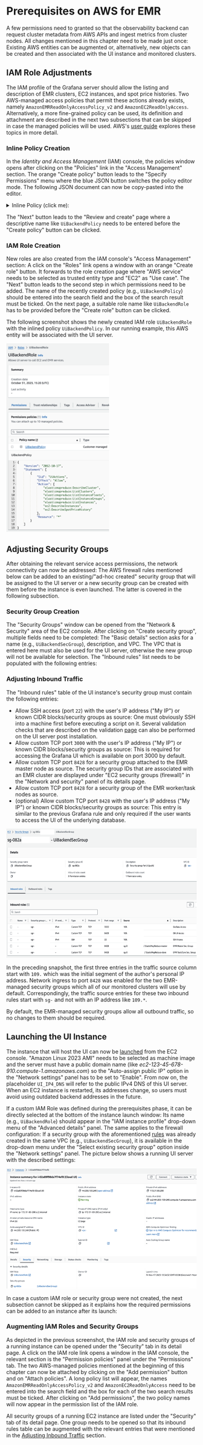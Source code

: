 # Prerequisites on AWS for EMR
A few permissions need to granted so that the observability backend can request cluster metadata from AWS APIs and ingest metrics from cluster nodes. All changes mentioned in this chapter need
to be made just once: Existing AWS entities can be augmented or, alternatively, new objects can be created and then associated with the UI instance and monitored clusters.

## IAM Role Adjustments
The IAM profile of the Grafana server should allow the listing and description of EMR clusters, EC2 instances, and spot price histories. Two AWS-managed access policies that permit these
actions already exists, namely `AmazonEMRReadOnlyAccessPolicy_v2` and `AmazonEC2ReadOnlyAccess`. Alternatively, a more fine-grained policy can be used, its definition and attachment are described in
the next two subsections that can be skipped in case the managed policies will be used. AWS's [user guide](https://docs.aws.amazon.com/IAM/latest/UserGuide/access_policies_create-console.html)
explores these topics in more detail.

### Inline Policy Creation
In the _Identity and Access Management_ (IAM) console, the policies window opens after clicking on the "Policies" link in the "Access Management" section. The orange "Create policy" button leads
to the "Specify Permissions" menu where the blue JSON button switches the policy editor mode. The following JSON document can now be copy-pasted into the editor.

<details>
<summary>Inline Policy (click me):</summary>

```json
{
  "Version": "2012-10-17",
  "Statement": [
    {
      "Sid": "UiActions",
      "Effect": "Allow",
      "Action": [
        "elasticmapreduce:DescribeCluster",
        "elasticmapreduce:ListClusters",
        "elasticmapreduce:ListInstanceFleets",
        "elasticmapreduce:ListInstanceGroups",
        "elasticmapreduce:ListInstances",
        "ec2:DescribeInstances",
        "ec2:DescribeSpotPriceHistory"
      ],
      "Resource": "*"
    }
  ]
}
```
</details>

The "Next" button leads to the "Review and create" page where a descriptive name like `UiBackendPolicy` needs to be entered before the "Create policy" button can be clicked.

### IAM Role Creation
New roles are also created from the IAM console's "Access Management" section: A click on the "Roles" link opens a window with an orange "Create role" button. It forwards to the role creation
page where "AWS service" needs to be selected as trusted entity type and "EC2" as "Use case". The "Next" button leads to the second step in which permissions need to be added. The name of the recently
created policy (e.g., `UiBackendPolicy`) should be entered into the search field and the box of the search result must be ticked. On the next page, a suitable role name like `UiBackendRole` has to be
provided before the "Create role" button can be clicked.

The following screenshot shows the newly created IAM role `UiBackendRole` with the inlined policy `UiBackendPolicy`. In our running example, this AWS entity will be associated with the UI server.

<img src="../images/IamRole.png" width="272" height="498" />

## Adjusting Security Groups
After obtaining the relevant service access permissions, the network connectivity can now be addressed: The AWS firewall rules mentioned below can be added to an existing/"ad-hoc created" security
group that will be assigned to the UI server or a new security group can be created with them before the instance is even launched. The latter is covered in the following subsection.

### Security Group Creation
The "Security Groups" window can be opened from the "Network & Security" area of the EC2 console. After clicking on "Create security group", multiple fields need to be completed: The "Basic details"
section asks for a name (e.g., `UiBackendSecGroup`), description, and VPC. The VPC that is entered here must also be used for the UI server, otherwise the new group will not be available for
selection. The "Inbound rules" list needs to be populated with the following entries:

### Adjusting Inbound Traffic
The "Inbound rules" table of the UI instance's security group must contain the following entries:
- Allow SSH access (port `22`) with the user's IP address ("My IP") or known CIDR blocks/security groups as source: One must obviously SSH into a machine first before executing a script on it. Several
  validation checks that are described on the validation [page](./checks.md) can also be performed on the UI server post installation.
- Allow custom TCP port `3000` with the user's IP address ("My IP") or known CIDR blocks/security groups as source: This is required for accessing the Grafana UI which is available on port 3000 by default.
- Allow custom TCP port `8428` for a security group attached to the EMR master node as source. The security group IDs that are associated with an EMR cluster are displayed under "EC2 security groups
(firewall)" in the "Network and security" panel of its details page.
- Allow custom TCP port `8428` for a security group of the EMR worker/task nodes as source.
- (optional) Allow custom TCP port `8428` with the user's IP address ("My IP") or known CIDR blocks/security groups as source: This entry is similar to the previous Grafana rule and only required if
  the user wants to access the UI of the underlying database.

<img src="../images/SecGroupPush.png" width="600" height="341" />

In the preceding snapshot, the first three entries in the traffic source column start with `109.` which was the initial segment of the author's personal IP address. Network ingress to port `8428` 
was enabled for the two EMR-managed security groups which all of our monitored clusters will use by default. Correspondingly, the traffic source entries for these two inbound rules start with `sg-` 
and not with an IP address like `109.*`.

By default, the EMR-managed security groups allow all outbound traffic, so no changes to them should be required.

## Launching the UI Instance
The instance that will host the UI can now be [launched](https://docs.aws.amazon.com/AWSEC2/latest/UserGuide/EC2_GetStarted.html#ec2-launch-instance) from the EC2 console. "Amazon Linux 2023 AMI"
needs to be selected as machine image and the server must have a public domain name (like _ec2-123-45-678-910.compute-1.amazonaws.com_) so the "Auto-assign public IP" option in the "Network settings"
panel has to be set to "Enable". From now on, the placeholder `UI_IP4_DNS` will refer to the public IPv4 DNS of this UI server. When an EC2 instance is restarted, its addresses change, so users must avoid
using outdated backend addresses in the future.

If a custom IAM Role was defined during the prerequisites phase, it can be directly selected at the bottom of the instance launch window: Its name (e.g., `UiBackendRole`) should appear in the "IAM instance profile" drop-down menu of the
"Advanced details" panel. The same applies to the firewall configuration: If a security group with the aforementioned [rules](#adjusting-inbound-traffic) was already created in the same VPC (e.g., `UiBackendSecGroup`),
it is available in the drop-down menu under the "Select existing security group" option inside the "Network settings" panel. The picture below shows a running UI server with the described settings:

<img src="../images/RunningInstance.png" width="522" height="317" />

In case a custom IAM role or security group were not created, the next subsection cannot be skipped as it explains how the required permissions can be added to an instance after its launch:

### Augmenting IAM Roles and Security Groups
As depicted in the previous screenshot, the IAM role and security groups of a running instance can be opened under the "Security" tab in its detail page. A click on the IAM role link opens a window
in the IAM console, the relevant section is the "Permission policies" panel under the "Permissions" tab. The two AWS-managed policies mentioned at the beginning of this chapter can now be attached by
clicking on the "Add permission" button and on "Attach policies". A long policy list will appear, the names `AmazonEMRReadOnlyAccessPolicy_v2` and `AmazonEC2ReadOnlyAccess` need to be entered into the
search field and the box for each of the two search results must be ticked. After clicking on "Add permissions", the two policy names will now appear in the permission list of the IAM role.

All security groups of a running EC2 instance are listed under the "Security" tab of its detail page. One group needs to be opened so that its inbound rules table can be augmented with the relevant
entries that were mentioned in the [Adjusting Inbound Traffic](#adjusting-inbound-traffic) section.
